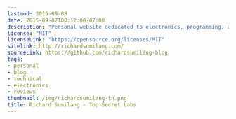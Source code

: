 ```yaml
---
lastmod: 2015-09-08
date: 2015-09-07T00:12:00-07:00
description: "Personal website dedicated to electronics, programming, and reviews."
license: "MIT"
licenseLink: "https://opensource.org/licenses/MIT"
sitelink: http://richardsumilang.com/
sourceLink: https://github.com/richardsumilang-blog
tags:
- personal
- blog
- technical
- electronics
- reviews
thumbnail: /img/richardsumilang-tn.png
title: Richard Sumilang - Top Secret Labs
---
```

